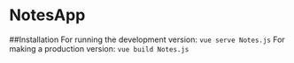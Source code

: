 # NotesApp
##Installation
For running the development version:
`vue serve Notes.js`
For making a production version:
`vue build Notes.js`